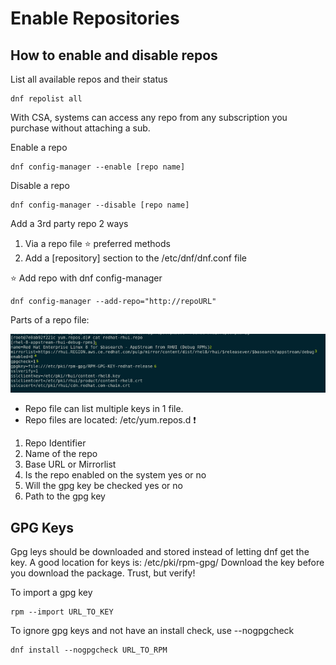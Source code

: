 # Enable Repositories

## How to enable and disable repos
List all available repos and their status
```
dnf repolist all
```

With CSA, systems can access any repo from any subscription you purchase without attaching a sub.

Enable a repo
```
dnf config-manager --enable [repo name]
```

Disable a repo
```
dnf config-manager --disable [repo name]
```
Add a 3rd party repo 2 ways
1. Via a repo file :star: preferred methods
2. Add a [repository] section to the /etc/dnf/dnf.conf file

:star: Add repo with dnf config-manager
```
dnf config-manager --add-repo="http://repoURL"
```
Parts of a repo file:

![Repo File](/images/repo-file.png)

- Repo file can list multiple keys in 1 file.
- Repo files are located: /etc/yum.repos.d :exclamation:

1. Repo Identifier
2. Name of the repo
3. Base URL or Mirrorlist
4. Is the repo enabled on the system yes or no
5. Will the gpg key be checked yes or no
6. Path to the gpg key

## GPG Keys

Gpg leys should be downloaded and stored instead of letting dnf get the key. A good location for keys is: /etc/pki/rpm-gpg/
Download the key before you download the package. Trust, but verify!

To import a gpg key
```
rpm --import URL_TO_KEY
```

To ignore gpg keys and not have an install check, use --nogpgcheck
```
dnf install --nogpgcheck URL_TO_RPM
```



